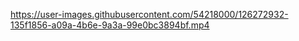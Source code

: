 

https://user-images.githubusercontent.com/54218000/126272932-135f1856-a09a-4b6e-9a3a-99e0bc3894bf.mp4



